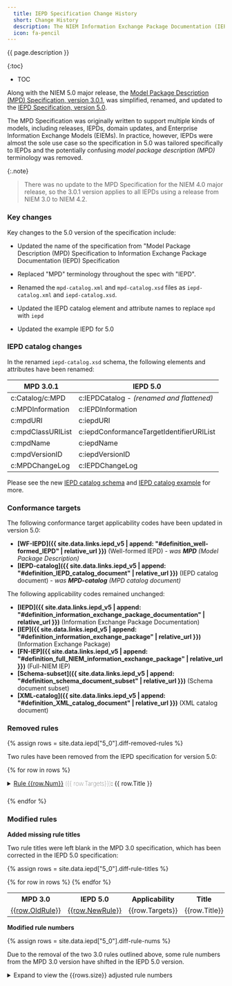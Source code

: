 ```yaml
---
  title: IEPD Specification Change History
  short: Change History
  description: The NIEM Information Exchange Package Documentation (IEPD) Specification can be updated with major NIEM releases, occurring every three years.  The following highlights the changes that have been made.
  icon: fa-pencil
---
```


{{ page.description }}

{:toc}
- TOC

Along with the NIEM 5.0 major release, the [Model Package Description (MPD) Specification, version 3.0.1]({{site.data.links.mpd_v3}}), was simplified, renamed, and updated to the [IEPD Specification, version 5.0]({{site.data.links.iepd_v5}}).

The MPD Specification was originally written to support multiple kinds of models, including releases, IEPDs, domain updates, and Enterprise Information Exchange Models (EIEMs).  In practice, however, IEPDs were almost the sole use case so the specification in 5.0 was tailored specifically to IEPDs and the potentially confusing *model package description (MPD)* terminology was removed.

{:.note}
> There was no update to the MPD Specification for the NIEM 4.0 major release, so the 3.0.1 version applies to all IEPDs using a release from NIEM 3.0 to NIEM 4.2.

### Key changes

Key changes to the 5.0 version of the specification include:

- Updated the name of the specification from "Model Package Description (MPD) Specification to Information Exchange Package Documentation (IEPD) Specification

- Replaced "MPD" terminology throughout the spec with "IEPD".

- Renamed the `mpd-catalog.xml` and `mpd-catalog.xsd` files as `iepd-catalog.xml` and `iepd-catalog.xsd`.

- Updated the IEPD catalog element and attribute names to replace `mpd` with `iepd`

- Updated the example IEPD for 5.0

### IEPD catalog changes

In the renamed `iepd-catalog.xsd` schema, the following elements and attributes have been renamed:

MPD 3.0.1 | IEPD 5.0
--- | ---
c:Catalog/c:MPD | c:IEPDCatalog - *(renamed and flattened)*
c:MPDInformation | c:IEPDInformation
c:mpdURI | c:iepdURI
c:mpdClassURIList | c:iepdConformanceTargetIdentifierURIList
c:mpdName | c:iepdName
c:mpdVersionID | c:iepdVersionID
c:MPDChangeLog | c:IEPDChangeLog

Please see the new [IEPD catalog schema]({{site.data.links.mpd_catalog_xsd}}) and [IEPD catalog example]({{site.data.links.mpd_catalog_example}}) for more.

### Conformance targets

The following conformance target applicability codes have been updated in version 5.0:

- **[WF-IEPD]({{ site.data.links.iepd_v5 | append: "#definition_well-formed_IEPD" | relative_url }})** (Well-formed IEPD) - *was **MPD** (Model Package Description)*
- **[IEPD-catalog]({{ site.data.links.iepd_v5 | append: "#definition_IEPD_catalog_document" | relative_url }})** (IEPD catalog document) - *was **MPD-catalog** (MPD catalog document)*

The following applicability codes remained unchanged:

- **[IEPD]({{ site.data.links.iepd_v5 | append: "#definition_information_exchange_package_documentation" | relative_url }})** (Information Exchange Package Documentation)
- **[IEP]({{ site.data.links.iepd_v5 | append: "#definition_information_exchange_package" | relative_url }})** (Information Exchange Package)
- **[FN-IEP]({{ site.data.links.iepd_v5 | append: "#definition_full_NIEM_information_exchange_package" | relative_url }})** (Full-NIEM IEP)
- **[Schema-subset]({{ site.data.links.iepd_v5 | append: "#definition_schema_document_subset" | relative_url }})** (Schema document subset)
- **[XML-catalog]({{ site.data.links.iepd_v5 | append: "#definition_XML_catalog_document" | relative_url }})** (XML catalog document)

### Removed rules

{% assign rows = site.data.iepd["5_0"].diff-removed-rules %}

Two rules have been removed from the IEPD specification for version 5.0:

{% for row in rows %}

<details style="padding-bottom: 10px;">
  <summary>
    <a href="{{site.data.links.ndr5}}#rule_{{row.Num}}">Rule {{row.Num}}</a>
    <span style="font-weight: lighter;"> ({{ row.Targets}})</span>: {{ row.Title }}
  </summary>

  <p style="padding-left: 20px; padding-top: 10px">{{ row.Text }}</p>
</details>

{% endfor %}

### Modified rules

**Added missing rule titles**

Two rule titles were left blank in the MPD 3.0 specification, which has been corrected in the IEPD 5.0 specification:

{% assign rows = site.data.iepd["5_0"].diff-rule-titles %}

<table>
  <tr>
    <th>MPD&nbsp;3.0</th>
    <th>IEPD&nbsp;5.0</th>
    <th>Applicability</th>
    <th>Title</th>
  </tr>
  {% for row in rows %}
  <tr>
    <td><a href="{{site.data.links.mpd_v3}}#rule_{{row.OldRule}}">{{row.OldRule}}</a></td>
    <td><a href="{{site.data.links.iepd_v5}}#rule_{{row.NewRule}}">{{row.NewRule}}</a></td>
    <td>{{row.Targets}}</td>
    <td>{{row.Title}}</td>
  </tr>
  {% endfor %}
</table>

**Modified rule numbers**

{% assign rows = site.data.iepd["5_0"].diff-rule-nums %}

Due to the removal of the two 3.0 rules outlined above, some rule numbers from the MPD 3.0 version have shifted in the IEPD 5.0 version.

<details>
  <summary>Expand to view the {{rows.size}} adjusted rule numbers</summary>

  <table>
    <tr>
      <th>MPD&nbsp;3.0</th>
      <th>IEPD&nbsp;5.0</th>
      <th>Applicability</th>
      <th>Title</th>
    </tr>
    {% for row in rows %}
    <tr>
      <td><a href="{{site.data.links.mpd_v3}}#rule_{{row.OldRule}}">{{row.OldRule}}</a></td>
      <td><a href="{{site.data.links.iepd_v5}}#rule_{{row.NewRule}}">{{row.NewRule}}</a></td>
      <td>{{row.Targets}}</td>
      <td>{{row.Title}}</td>
    </tr>
    {% endfor %}
  </table>

</details>
